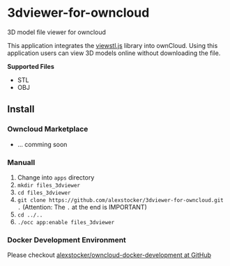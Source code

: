 # 3dviewer-for-owncloud

3D model file viewer for owncloud

This application integrates the [viewstl.js](https://github.com/omrips/viewstl) library into ownCloud. Using this application users can view 3D models online without downloading the file.

**Supported Files**

* STL
* OBJ

## Install

### Owncloud Marketplace

* ... comming soon

### Manuall

1. Change into `apps` directory
2. `mkdir files_3dviewer`
3. `cd files_3dviewer`
3. `git clone https://github.com/alexstocker/3dviewer-for-owncloud.git .` (Attention: The `.` at the end is IMPORTANT)
4. `cd ../..`
5. `./occ app:enable files_3dviewer`

### Docker Development Environment

Please checkout [alexstocker/owncloud-docker-development at GitHub](https://github.com/alexstocker/owncloud-docker-development)

